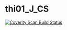 # thi01_J_CS
<a href="https://scan.coverity.com/projects/wendyzhang1121-thi01_j_cs">
  <img alt="Coverity Scan Build Status"
       src="https://scan.coverity.com/projects/9562/badge.svg"/>
</a>
